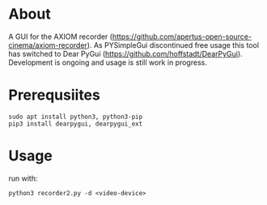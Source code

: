 # About
A GUI for the AXIOM recorder (https://github.com/apertus-open-source-cinema/axiom-recorder).
As PYSimpleGui discontinued free usage this tool has switched to Dear PyGui (https://github.com/hoffstadt/DearPyGui).
Development is ongoing and usage is still work in progress.

# Prerequsiites

```
sudo apt install python3, python3-pip
pip3 install dearpygui, dearpygui_ext
```

# Usage

run with:

```python3 recorder2.py -d <video-device>```
